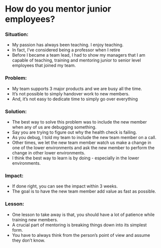 # How do you mentor junior employees?

### Situation:
- My passion has always been teaching. I enjoy teaching.
- In fact, I’ve considered being a professor when I retire
- Before I became a team lead, I had to show my managers that I am capable of teaching, training and mentoring junior to senior level employees that joined my team. 

### Problem:
- My team supports 3 major products and we are busy all the time. 
- It’s not possible to simply handover work to new members. 
- And, it’s not easy to dedicate time to simply go over everything

### Solution:
- The best way to solve this problem was to include the new member when any of us are debugging something. 
- Say you are trying to figure out why the health check is failing. 
- As you debug, I told my team to include the new team member on a call. 
- Other times, we let the new team member watch us make a change in one of the lower environments and ask the new member to perform the change in other lower environments.
- I think the best way to learn is by doing - especially in the lower environments.

### Impact:
- If done right, you can see the impact within 3 weeks.
- The goal is to have the new team member add value as fast as possible.

### Lesson:
- One lesson to take away is that, you should have a lot of patience while training new members. 
- A crucial part of mentoring is breaking things down into its simplest form. 
- You have to always think from the person’s point of view and assume they don’t know. 